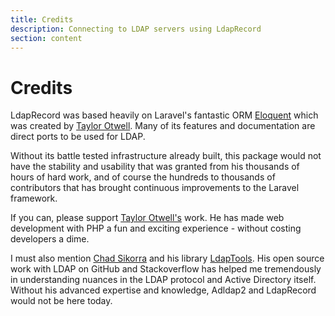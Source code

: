 ```yaml
---
title: Credits
description: Connecting to LDAP servers using LdapRecord
section: content
---
```


# Credits

LdapRecord was based heavily on Laravel's fantastic ORM [Eloquent](https://laravel.com/docs/eloquent)
which was created by [Taylor Otwell](https://github.com/taylorotwell). Many of its features and
documentation are direct ports to be used for LDAP.

Without its battle tested infrastructure already built, this package would not have the stability and
usability that was granted from his thousands of hours of hard work, and of course the hundreds to
thousands of contributors that has brought continuous improvements to the Laravel framework.

If you can, please support [Taylor Otwell's](https://github.com/taylorotwell) work. He has made web
development with PHP a fun and exciting experience - without costing developers a dime.

I must also mention [Chad Sikorra](https://github.com/ChadSikorra) and his library [LdapTools](https://github.com/ldaptools/ldaptools).
His open source work with LDAP on GitHub and Stackoverflow has helped me tremendously in
understanding nuances in the LDAP protocol and Active Directory itself. Without his
advanced expertise and knowledge, Adldap2 and LdapRecord would not be here today.
